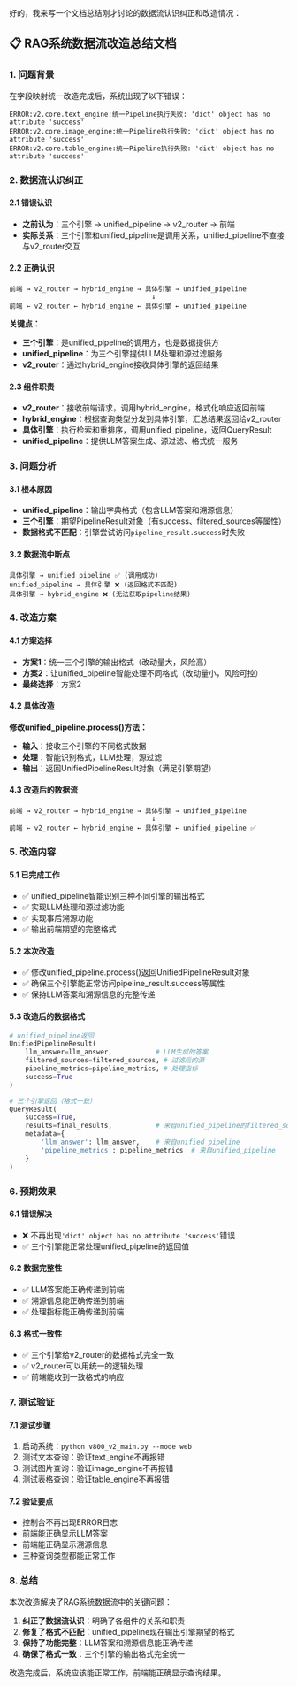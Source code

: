 好的，我来写一个文档总结刚才讨论的数据流认识纠正和改造情况：

## 📋 **RAG系统数据流改造总结文档**

### **1. 问题背景**

在字段映射统一改造完成后，系统出现了以下错误：
```
ERROR:v2.core.text_engine:统一Pipeline执行失败: 'dict' object has no attribute 'success'
ERROR:v2.core.image_engine:统一Pipeline执行失败: 'dict' object has no attribute 'success'
ERROR:v2.core.table_engine:统一Pipeline执行失败: 'dict' object has no attribute 'success'
```

### **2. 数据流认识纠正**

#### **2.1 错误认识**
- **之前认为**：三个引擎 → unified_pipeline → v2_router → 前端
- **实际关系**：三个引擎和unified_pipeline是调用关系，unified_pipeline不直接与v2_router交互

#### **2.2 正确认识**
```
前端 → v2_router → hybrid_engine → 具体引擎 → unified_pipeline
                                    ↓
前端 ← v2_router ← hybrid_engine ← 具体引擎 ← unified_pipeline
```

**关键点：**
- **三个引擎**：是unified_pipeline的调用方，也是数据提供方
- **unified_pipeline**：为三个引擎提供LLM处理和源过滤服务
- **v2_router**：通过hybrid_engine接收具体引擎的返回结果

#### **2.3 组件职责**
- **v2_router**：接收前端请求，调用hybrid_engine，格式化响应返回前端
- **hybrid_engine**：根据查询类型分发到具体引擎，汇总结果返回给v2_router
- **具体引擎**：执行检索和重排序，调用unified_pipeline，返回QueryResult
- **unified_pipeline**：提供LLM答案生成、源过滤、格式统一服务

### **3. 问题分析**

#### **3.1 根本原因**
- **unified_pipeline**：输出字典格式（包含LLM答案和溯源信息）
- **三个引擎**：期望PipelineResult对象（有success、filtered_sources等属性）
- **数据格式不匹配**：引擎尝试访问`pipeline_result.success`时失败

#### **3.2 数据流中断点**
```
具体引擎 → unified_pipeline ✅ (调用成功)
unified_pipeline → 具体引擎 ❌ (返回格式不匹配)
具体引擎 → hybrid_engine ❌ (无法获取pipeline结果)
```

### **4. 改造方案**

#### **4.1 方案选择**
- **方案1**：统一三个引擎的输出格式（改动量大，风险高）
- **方案2**：让unified_pipeline智能处理不同格式（改动量小，风险可控）
- **最终选择**：方案2

#### **4.2 具体改造**
**修改unified_pipeline.process()方法：**
- **输入**：接收三个引擎的不同格式数据
- **处理**：智能识别格式，LLM处理，源过滤
- **输出**：返回UnifiedPipelineResult对象（满足引擎期望）

#### **4.3 改造后的数据流**
```
前端 → v2_router → hybrid_engine → 具体引擎 → unified_pipeline
                                    ↓
前端 ← v2_router ← hybrid_engine ← 具体引擎 ← unified_pipeline ✅
```

### **5. 改造内容**

#### **5.1 已完成工作**
- ✅ unified_pipeline智能识别三种不同引擎的输出格式
- ✅ 实现LLM处理和源过滤功能
- ✅ 实现事后溯源功能
- ✅ 输出前端期望的完整格式

#### **5.2 本次改造**
- ✅ 修改unified_pipeline.process()返回UnifiedPipelineResult对象
- ✅ 确保三个引擎能正常访问pipeline_result.success等属性
- ✅ 保持LLM答案和溯源信息的完整传递

#### **5.3 改造后的数据格式**
```python
# unified_pipeline返回
UnifiedPipelineResult(
    llm_answer=llm_answer,           # LLM生成的答案
    filtered_sources=filtered_sources, # 过滤后的源
    pipeline_metrics=pipeline_metrics, # 处理指标
    success=True
)

# 三个引擎返回（格式一致）
QueryResult(
    success=True,
    results=final_results,           # 来自unified_pipeline的filtered_sources
    metadata={
        'llm_answer': llm_answer,    # 来自unified_pipeline
        'pipeline_metrics': pipeline_metrics  # 来自unified_pipeline
    }
)
```

### **6. 预期效果**

#### **6.1 错误解决**
- ❌ 不再出现`'dict' object has no attribute 'success'`错误
- ✅ 三个引擎能正常处理unified_pipeline的返回值

#### **6.2 数据完整性**
- ✅ LLM答案能正确传递到前端
- ✅ 溯源信息能正确传递到前端
- ✅ 处理指标能正确传递到前端

#### **6.3 格式一致性**
- ✅ 三个引擎给v2_router的数据格式完全一致
- ✅ v2_router可以用统一的逻辑处理
- ✅ 前端能收到一致格式的响应

### **7. 测试验证**

#### **7.1 测试步骤**
1. 启动系统：`python v800_v2_main.py --mode web`
2. 测试文本查询：验证text_engine不再报错
3. 测试图片查询：验证image_engine不再报错
4. 测试表格查询：验证table_engine不再报错

#### **7.2 验证要点**
- 控制台不再出现ERROR日志
- 前端能正确显示LLM答案
- 前端能正确显示溯源信息
- 三种查询类型都能正常工作

### **8. 总结**

本次改造解决了RAG系统数据流中的关键问题：
1. **纠正了数据流认识**：明确了各组件的关系和职责
2. **修复了格式不匹配**：unified_pipeline现在输出引擎期望的格式
3. **保持了功能完整**：LLM答案和溯源信息能正确传递
4. **确保了格式一致**：三个引擎的输出格式完全统一

改造完成后，系统应该能正常工作，前端能正确显示查询结果。